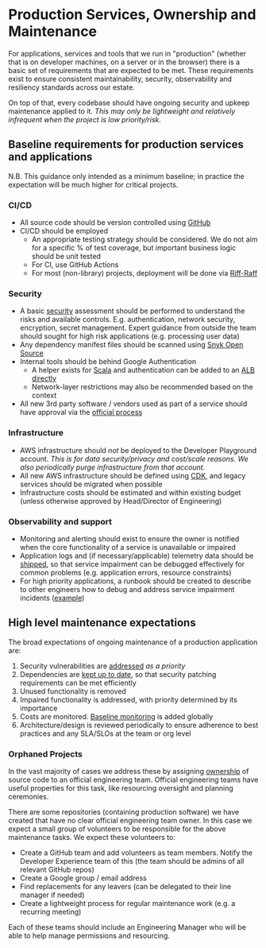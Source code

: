# Production Services, Ownership and Maintenance

For applications, services and tools that we run in "production" (whether that is on developer machines, on a server or in the browser) there is a basic set of requirements that are expected to be met. These requirements exist to ensure consistent maintainability, security, observability and resiliency standards across our estate. 

On top of that, every codebase should have ongoing security and upkeep maintenance applied to it. *This may only be lightweight and relatively infrequent when the project is low priority/risk.*

## Baseline requirements for production services and applications

N.B. This guidance only intended as a minimum baseline; in practice the expectation will be much higher for critical projects.

### CI/CD
- All source code should be version controlled using [GitHub](./github.md)
- CI/CD should be employed
    - An appropriate testing strategy should be considered. We do not aim for a specific % of test coverage, but important business logic should be unit tested
    - For CI, use GitHub Actions
    - For most (non-library) projects, deployment will be done via [Riff-Raff](https://riffraff.gutools.co.uk/)

### Security
- A basic [security](./security.md) assessment should be performed to understand the risks and available controls. E.g. 
authentication, network security, encryption, secret management. Expert guidance from outside the team should sought for high risk applications (e.g. processing user data)
- Any dependency manifest files should be scanned using [Snyk Open Source](https://security-hq.gutools.co.uk/documentation/snyk)
- Internal tools should be behind Google Authentication 
    - A helper exists for [Scala](https://github.com/guardian/play-googleauth) and authentication can be added to an [ALB directly](https://docs.aws.amazon.com/elasticloadbalancing/latest/application/listener-authenticate-users.html)
    - Network-layer restrictions may also be recommended based on the context
- All new 3rd party software / vendors used as part of a service should have approval via the [official process](https://spike.gnmremote.com/content/178/requesting-software-for-your-gnm)

### Infrastructure
- AWS infrastructure should *not* be deployed to the Developer Playground account. *This is for data security/privacy and cost/scale reasons. We also periodically purge infrastructure from that account.*
- All new AWS infrastructure should be defined using [CDK](https://github.com/guardian/cdk), and legacy services should be migrated when possible
- Infrastructure costs should be estimated and within existing budget (unless otherwise approved by Head/Director of Engineering)

### Observability and support
- Monitoring and alerting should exist to ensure the owner is notified when the core functionality of a service is unavailable or impaired
- Application logs and (if necessary/applicable) telemetry data should be [shipped](https://github.com/guardian/deploy-tools-platform/tree/main/elk), so that service impairment can be debugged effectively for common problems (e.g. application errors, resource constraints)
- For high priority applications, a runbook should be created to describe to other engineers how to debug and address service impairment incidents ([example](https://docs.google.com/document/d/1Mz0cp0Ktq1IaOoVd-kqWF_VK25g9E6QQXiiXCTqbXno/edit#heading=h.y64rwxfd5dwk))

## High level maintenance expectations

The broad expectations of ongoing maintenance of a production application are:
1. Security vulnerabilities are [addressed](/security.md#vulnerability-management) *as a priority*
1. Dependencies are [kept up to date](https://github.com/guardian/security-hq/blob/73d5174a49efcfda009c804305d748edced6a8af/hq/markdown/vulnerability-management.md#vulnerabilities-via-3rd-party-libraries), so that security patching requirements can be met efficiently
1. Unused functionality is removed
1. Impaired functionality is addressed, with priority determined by its importance
1. Costs are monitored. [Baseline monitoring](https://github.com/guardian/aws-cost-management) is added globally
1. Architecture/design is reviewed periodically to ensure adherence to best practices and any SLA/SLOs at the team or org level

### Orphaned Projects
In the vast majority of cases we address these by assigning [ownership](./github.md#collaborators-and-codeowners) of source code to an official engineering team. Official engineering teams have useful properties for this task, like resourcing oversight and planning ceremonies.

There are some repositories (containing production software) we have created that have no clear official engineering team owner. In this case we expect a small group of volunteers to be responsible for the above maintenance tasks. We expect these volunteers to:
- Create a GitHub team and add volunteers as team members. Notify the Developer Experience team of this (the team should be admins of all relevant GitHub repos)
- Create a Google group / email address
- Find replacements for any leavers (can be delegated to their line manager if needed)
- Create a lightweight process for regular maintenance work (e.g. a recurring meeting)

Each of these teams should include an Engineering Manager who will be able to help manage permissions and resourcing.

